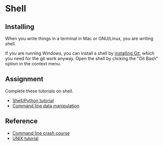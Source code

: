 # Shell

## Installing
When you write things in a terminal in Mac or GNU/Linux,
you are writing shell.

If you are running Windows, you can install a shell by
[installing Git](http://git-scm.com/download/win), which
you need for the git work anyway. Open the shell by
clicking the "Git Bash" option in the context menu.

## Assignment
Complete these tutorials on shell.

* [Shell/Python tutorial](http://inst.eecs.berkeley.edu/~cs188/sp12/projects/tutorial/tutorial.html)
* [Command line data manipulation](http://planspace.org/2013/05/21/command-line-data-manipulation/)

## Reference
* [Command line crash course](http://cli.learncodethehardway.org/)
* [UNIX tutorial](http://www.ee.surrey.ac.uk/Teaching/Unix/)

